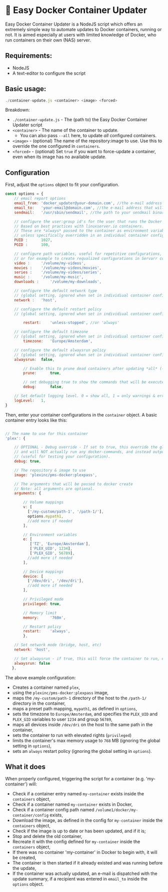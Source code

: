 # 🐳 Easy Docker Container Updater
Easy Docker Container Updater is a NodeJS script which offers an extremely simple way to automate updates to Docker containers, running or not. It is aimed especially at users with limited knowledge of Docker, who run containers on their own (NAS) server.

## Requirements:
- NodeJS
- A text-editor to configure the script

## Basic usage:
```JavaScript
./container-update.js <container> <image> <forced>
```

Breakdown:
- `./container-update.js` - The (path to) the Easy Docker Container Updater script
- `<container>` - The name of the container to update.
  - You can also pass `--all` here, to update *all* configured containers.
- `<image>` - (optional) The name of the repository:image to use. Use this to override the one configured in `containers`.
- `<forced>` - (optional) Set `true` if you want to force-update a container, even when its image has no available update.

## Configuration
First, adjust the `options` object to fit your configuration.

```JavaScript
const options = {
	// email report options
	email_from:	'docker_updater@your-domain.com', //the e-mail address that will be used as a sender address for the update report
	email_to:	'your-email@domain.com', //the e-mail address that will receive the update report
	sendmail: 	'/usr/sbin/sendmail', //the path to your sendmail binary (you probably don't need to change this)

	// configure the user:group id's for the user that runs the Docker containers here.
	// Based on best practices with linuxserver.io containers.
	// These are *always* passed to the container as environment variables,
	// unless specifically overridden in an individual container configuration
	PUID : 		1027,
	PGID : 		100,

	// configure path variables, useful for repetitive configurations,
	// or for example to create requalized configurations in Servarr containers
	video : 	'/volume/my-videos',
	movies : 	'/volume/my-videos/movies',
	series : 	'/volume/my-videos/series',
	music : 	'/volume/my-music',
	downloads : 	'/volume/my-downloads',

	// configure the default network type
	// (global setting, ignored when set in individiual container configuration)
	network : 	'host',

	// configure the default restart policy
	// (global setting, ignored when set in individiual container configuration)

    	restart:	'unless-stopped', //or 'always'

	// configure the default timezone
	// (global setting, ignored when set in individiual container configuration)
    	timezone:	'Europe/Amsterdam',

	// configure the default alwaysrun policy
	// (global setting, ignored when set in individiual container configuration)
	alwaysrun:	false,

    	// Enable this to prune dead containers after updating *all* (--all)
    	prune:		true,

    	// set debugging true to show the commands that will be executed, but don't execute them
    	debug:		false,

	// Set default logging level. 0 = show all, 1 = only warnings & errors, 2 = only errors
	logLevel:	1, 
}
```

Then, enter your container configurations in the `container` object. A basic container entry looks like this:

```JavaScript

// The name to use for this container
'plex': {

    // OPTIONAL - Debug override - If set to true, this override the global debug flag, specifically for this container,
    // and will NOT actually run any docker-commands, and instead outputs the commands to the console
    // (useful for testing your configuration).
    debug: true, 

    // The repository & image to use
    image: 'plexinc/pms-docker:plexpass',

    // The arguments that will be passed to docker create
    // Note: all arguments are optional.
    arguments: {

        // Volume mappings
        v: [ 
          ['/my-custom/path-1', '/path-1/'],
          options.mypath1,
          //add more if needed
        ],

        // Environment variables
        e: [
           ['TZ', 'Europe/Amsterdam'],
           ['PLEX_UID', 1234],
           ['PLEX_GID', 56789],
          //add more if needed
        ],

        // Device mappings
        device: [
          ['/dev/dri', '/dev/dri'],
          //add more if needed
        ],

        // Privileged mode
        privileged: true,

        // Memory limit
        memory:     '768m',

        // Restart policy
        restart: 	'always',
		},

    // Set network mode (bridge, host, etc)
    network: 'host',

    // Set alwaysrun - if true, this will force the container to run, even when it was stopped prior to updating
    alwaysrun: false
   },
```
The above example configuration:
- Creates a container named `plex`,
- using the `plexinc/pms-docker:plexpass` image,
- maps the `/my-custom/path-1` directory of the host to the `/path-1/` directory in the container,
- maps a preset path mapping, `mypath1`, as defined in `options`,
- sets the timezone to `Europe/Amsterdam`, and specifies the `PLEX_UID` and `PLEX_GID` variables to user `1234` and group `56789`,
- maps all devices inside `/dev/dri` on the host to the same path in the container,
- sets the container to run with elevated rights (`privileged`)
- limits the container's max memory usage to `768` MB (ignoring the global setting in `options`),
- sets an `always` restart policy (ignoring the global setting in `options`).

## What it does
When properly configured, triggering the script for a container (e.g. 'my-container') will:
- Check if a container entry named `my-container` exists inside the `containers` object,
- Check if a container named `my-container` exists in Docker,
- Check if a container config path named `/volume1/docker/my-container/config` exists,
- Download the image, as defined in the config for `my-container` inside the `containers` object,
- Check if the image is up to date or has been updated, and if it is;
- Stop and delete the old container,
- Recreate it with the config defined for `my-container` inside the `containers` object,
- If there was no container 'my-container' in Docker to begin with, it will be created,
- The container is then started if it already existed and was running before the update,
- If the container was actually updated, an e-mail is dispatched with the update summary, 
  if a recipient was entered in `email_to` inside the `options` object.
